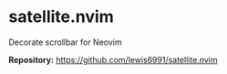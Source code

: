 # satellite.nvim

Decorate scrollbar for Neovim

**Repository:** <https://github.com/lewis6991/satellite.nvim>

<!-- vim: set ft=markdown: -->